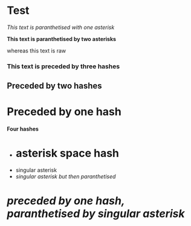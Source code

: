 # Test

*This text is paranthetised with one asterisk*

**This text is paranthetised by two asterisks** 

whereas this text is raw

### This text is preceded by three hashes

## Preceded by two hashes

# Preceded by one hash

#### Four hashes

* # asterisk space hash
* singular asterisk
* *singular asterisk but then paranthetised*

# *preceded by one hash, paranthetised by singular asterisk*
